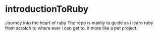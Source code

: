 # introductionToRuby
Journey into the heart of ruby
The repo is mainly  to guide as i learn ruby from scratch to where ever i can get to, it more like a pet project.
